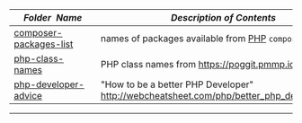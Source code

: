 |&nbsp;&nbsp;&nbsp;&nbsp;_Folder&nbsp;&nbsp;Name_&nbsp;&nbsp;&nbsp;&nbsp;| _Description of Contents_
|:----------------|--------------------------------------------------------------------------------------------------------------------------------------------------------
| [composer-packages-list](composer-packages-list.txt.xz) |  names of packages available from [PHP](https://secure.php.net) `composer.phar` 
| [php-class-names](php-class-names.txt) |  PHP class names from <https://poggit.pmmp.io/fqn.txt> 
| [php-developer-advice](php-developer-advice.md) |  "How to be a better PHP Developer" <http://webcheatsheet.com/php/better_php_developer.php> 

* * *

